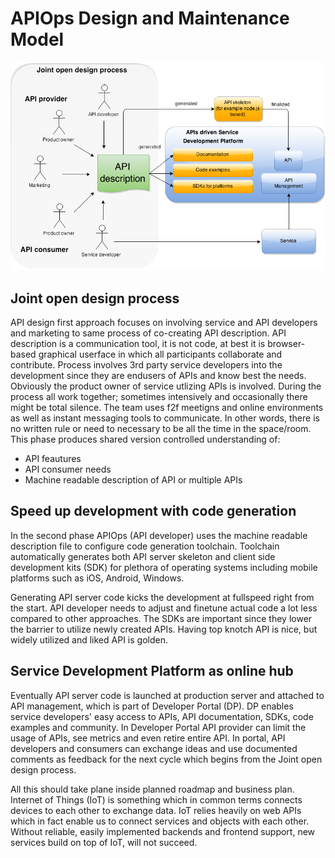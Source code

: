 # APIOps Design and Maintenance Model

![](https://raw.githubusercontent.com/APIOps/apiops-design-process/master/images/apiops-design-process.png)

## Joint open design process

API design first approach focuses on involving service and API developers and marketing to same process of co-creating API description. API description is a communication tool, it is not code, at best it is browser-based graphical userface in which all participants collaborate and contribute. Process involves 3rd party service developers into the development since they are endusers of APIs and know best the needs. Obviously the product owner of service utlizing APIs is involved. During the process all work together; sometimes intensively and occasionally there might be total silence. The  team uses f2f meetigns and online environments as well as instant messaging tools to communicate. In other words, there is no written rule or need to necessary to be all the time in the  space/room. This phase produces shared version controlled understanding of:
* API feautures
* API consumer needs
* Machine readable description of API or multiple APIs

## Speed up development with code generation

In the  second phase APIOps (API developer) uses the machine readable  description file to configure code generation toolchain. Toolchain automatically generates both API server skeleton and client side development kits (SDK) for plethora of operating systems including mobile platforms such as iOS, Android, Windows. 

Generating API server code kicks the development at fullspeed right from the start. API developer needs to adjust and finetune actual code a lot less compared to other approaches. The SDKs are important since they lower the barrier to utilize newly created APIs. Having top knotch API is nice, but widely utilized and liked API is golden. 

## Service Development Platform as online hub

Eventually API server code is launched at production server and attached to API management, which is part of Developer Portal (DP). DP enables service developers' easy access to APIs, API documentation, SDKs, code examples and community. In Developer Portal  API provider can limit the usage of APIs, see metrics and even retire entire API. In portal, API developers and consumers can exchange ideas and use documented comments as feedback for the next cycle which begins from the Joint open design process.  

All this should take plane inside planned roadmap and business plan. Internet of Things (IoT) is something  which in common terms connects devices to each other to exchange data.  IoT relies heavily on web APIs which in fact enable us to connect  services and objects with each other. Without reliable, easily  implemented backends and frontend support, new services build on top of  IoT, will not succeed. 
